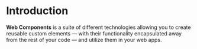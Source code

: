 # Introduction

**Web Components** is a suite of different technologies allowing you to create reusable custom elements — with their functionality encapsulated away from the rest of your code — and utilize them in your web apps.

